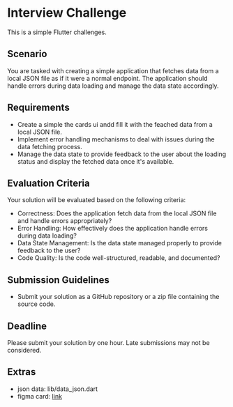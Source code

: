 # Interview Challenge

This is a simple Flutter challenges.

## Scenario
You are tasked with creating a simple application that fetches data from a local JSON file as if it were a normal endpoint. The application should handle errors during data loading and manage the data state accordingly.

## Requirements
- Create a simple the cards ui andd fill it with the feached data from a local JSON file.
- Implement error handling mechanisms to deal with issues during the data fetching process.
- Manage the data state to provide feedback to the user about the loading status and display the fetched data once it's available.

## Evaluation Criteria
Your solution will be evaluated based on the following criteria:
- Correctness: Does the application fetch data from the local JSON file and handle errors appropriately?
- Error Handling: How effectively does the application handle errors during data loading?
- Data State Management: Is the data state managed properly to provide feedback to the user?
- Code Quality: Is the code well-structured, readable, and documented?

## Submission Guidelines
- Submit your solution as a GitHub repository or a zip file containing the source code.

## Deadline
Please submit your solution by one hour. Late submissions may not be considered.

## Extras

- json data: lib/data_json.dart
- figma card: [link](https://www.figma.com/file/vaRSZXvJEutAziBjX64Xi6/Untitled?type=design&node-id=1%3A19&mode=design&t=LPHBlvdWvfKW62wd-1)